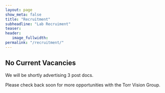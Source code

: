 ```yaml
---
layout: page
show_meta: false
title: "Recruitment"
subheadline: "Lab Recruiment"
teaser: 
header:
   image_fullwidth: 
permalink: "/recruitment/"
---
```


## No Current Vacancies

We will be shortly advertising 3 post docs.

Please check back soon for more opportunities with the Torr Vision Group. 
